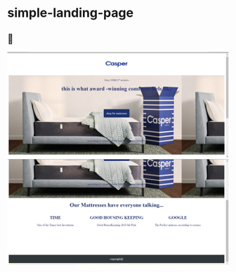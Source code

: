 # simple-landing-page

## 📸
![](https://github.com/kadamankita/simple-landing-page/blob/main/Screenshot%202021-08-04%20220431.png)
![](https://github.com/kadamankita/simple-landing-page/blob/main/Screenshot%202021-08-04%20220511.png)
